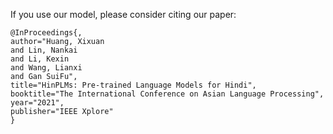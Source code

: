 If you use our model, please consider citing our paper:
```
@InProceedings{,
author="Huang, Xixuan
and Lin, Nankai
and Li, Kexin
and Wang, Lianxi
and Gan SuiFu",
title="HinPLMs: Pre-trained Language Models for Hindi",
booktitle="The International Conference on Asian Language Processing",
year="2021",
publisher="IEEE Xplore"
}
```